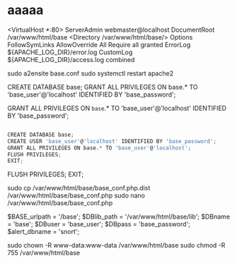 # aaaaa

<VirtualHost *:80>
    ServerAdmin webmaster@localhost
    DocumentRoot /var/www/html/base
    <Directory /var/www/html/base/>
        Options FollowSymLinks
        AllowOverride All
        Require all granted
    </Directory>
    ErrorLog ${APACHE_LOG_DIR}/error.log
    CustomLog ${APACHE_LOG_DIR}/access.log combined
</VirtualHost>

sudo a2ensite base.conf
sudo systemctl restart apache2

CREATE DATABASE base;
GRANT ALL PRIVILEGES ON base.* TO 'base_user'@'localhost' IDENTIFIED BY 'base_password';

GRANT ALL PRIVILEGES ON `base`.* TO 'base_user'@'localhost' IDENTIFIED BY 'base_password';


```js

CREATE DATABASE base;
CREATE USER 'base_user'@'localhost' IDENTIFIED BY 'base_password';
GRANT ALL PRIVILEGES ON base.* TO 'base_user'@'localhost';
FLUSH PRIVILEGES;
EXIT;

```


FLUSH PRIVILEGES;
EXIT;

sudo cp /var/www/html/base/base_conf.php.dist /var/www/html/base/base_conf.php
sudo nano /var/www/html/base/base_conf.php

$BASE_urlpath = '/base';
$DBlib_path = '/var/www/html/base/lib';
$DBname = 'base';
$DBuser = 'base_user';
$DBpass = 'base_password';
$alert_dbname = 'snort';

sudo chown -R www-data:www-data /var/www/html/base
sudo chmod -R 755 /var/www/html/base
